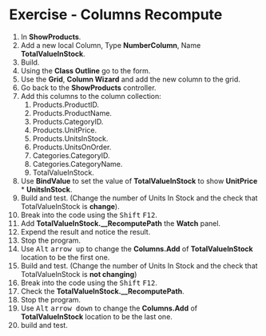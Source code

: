 ﻿# Exercise - Columns Recompute

1. In **ShowProducts**.
2. Add a new local Column, Type **NumberColumn**, Name **TotalValueInStock**.
3. Build.
4. Using the **Class Outline** go to the form.
5. Use the **Grid**, **Column Wizard** and add the new column to the grid.  
6. Go back to the **ShowProducts** controller.
7. Add this columns to the column collection:
	1. Products.ProductID.
	2. Products.ProductName.
	3. Products.CategoryID.
	4. Products.UnitPrice.
	5. Products.UnitsInStock.
	6. Products.UnitsOnOrder.
	7. Categories.CategoryID.
    8. Categories.CategoryName.
	9. TotalValueInStock.
8. Use **BindValue** to set the value of **TotalValueInStock** to show **UnitPrice** * **UnitsInStock**.
9. Build and test.	(Change the number of Units In Stock and the check that TotalValueInStock is **change**).
10. Break into the code using the <kbd>Shift</kbd> <kbd>F12</kbd>.
11. Add **TotalValueInStock.__RecomputePath** the **Watch** panel.
12. Expend the result and notice the result.
13. Stop the program.
14. Use <kbd>Alt</kbd> <kbd>arrow up</kbd> to change the **Columns.Add** of **TotalValueInStock** location to be the first one.
15. Build and test.	(Change the number of Units In Stock and the check that TotalValueInStock is **not changing**)
16. Break into the code using the <kbd>Shift</kbd> <kbd>F12</kbd>.
17. Check the **TotalValueInStock.__RecomputePath**.
18. Stop the program.
19. Use <kbd>Alt</kbd> <kbd>arrow down</kbd> to change the **Columns.Add** of **TotalValueInStock** location to be the last one.
20. build and test.
